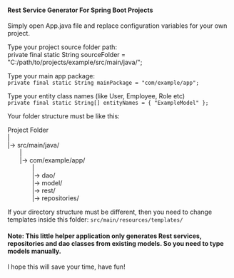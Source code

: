 #### Rest Service Generator For Spring Boot Projects

Simply open App.java file and replace configuration variables for your own project.

Type your project source folder path:  
private final static String sourceFolder = "C:/path/to/projects/example/src/main/java/";

Type your main app package:  
`private final static String mainPackage = "com/example/app";`

Type your entity class names (like User, Employee, Role etc)  
`private final static String[] entityNames = { "ExampleModel" };`

Your folder structure must be like this:

Project Folder  
|  
|-> src/main/java/  
&nbsp;&nbsp;&nbsp;&nbsp;&nbsp;&nbsp;&nbsp;|  
&nbsp;&nbsp;&nbsp;&nbsp;&nbsp;&nbsp;&nbsp;|-> com/example/app/  
&nbsp;&nbsp;&nbsp;&nbsp;&nbsp;&nbsp;&nbsp;&nbsp;&nbsp;&nbsp;&nbsp;&nbsp;&nbsp;&nbsp;|  
&nbsp;&nbsp;&nbsp;&nbsp;&nbsp;&nbsp;&nbsp;&nbsp;&nbsp;&nbsp;&nbsp;&nbsp;&nbsp;&nbsp;|-> dao/  
&nbsp;&nbsp;&nbsp;&nbsp;&nbsp;&nbsp;&nbsp;&nbsp;&nbsp;&nbsp;&nbsp;&nbsp;&nbsp;&nbsp;|-> model/  
&nbsp;&nbsp;&nbsp;&nbsp;&nbsp;&nbsp;&nbsp;&nbsp;&nbsp;&nbsp;&nbsp;&nbsp;&nbsp;&nbsp;|-> rest/  
&nbsp;&nbsp;&nbsp;&nbsp;&nbsp;&nbsp;&nbsp;&nbsp;&nbsp;&nbsp;&nbsp;&nbsp;&nbsp;&nbsp;|-> repositories/  
		
If your directory structure must be different, then you need to change templates inside this folder:
`src/main/resources/templates/`

#### Note: This little helper application only generates Rest services, repositories and dao classes from existing models. So you need to type models manually.

I hope this will save your time, have fun!
